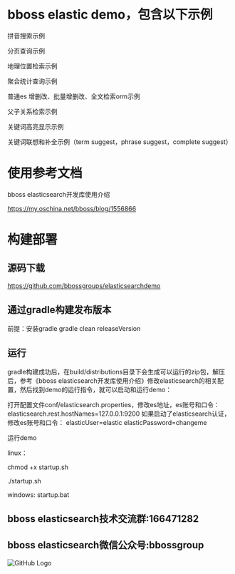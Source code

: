 # bboss elastic demo，包含以下示例
拼音搜索示例

分页查询示例

地理位置检索示例

聚合统计查询示例

普通es 增删改、批量增删改、全文检索orm示例

父子关系检索示例

关键词高亮显示示例

关键词联想和补全示例（term suggest，phrase suggest，complete suggest）

# 使用参考文档
bboss elasticsearch开发库使用介绍

https://my.oschina.net/bboss/blog/1556866

# 构建部署
## 源码下载
https://github.com/bbossgroups/elasticsearchdemo

## 通过gradle构建发布版本
前提：安装gradle
gradle clean releaseVersion

## 运行
gradle构建成功后，在build/distributions目录下会生成可以运行的zip包，解压后，参考《bboss elasticsearch开发库使用介绍》修改elasticsearch的相关配置，然后找到demo的运行指令，就可以启动和运行demo：


打开配置文件conf/elasticsearch.properties，修改es地址，es账号和口令：
elasticsearch.rest.hostNames=127.0.0.1:9200
如果启动了elasticsearch认证，修改es账号和口令：
elasticUser=elastic
elasticPassword=changeme

运行demo

linux：

chmod +x startup.sh

./startup.sh

windows: startup.bat

## bboss elasticsearch技术交流群:166471282 
     
## bboss elasticsearch微信公众号:bbossgroup
   
   ![GitHub Logo](https://static.oschina.net/uploads/space/2017/0617/094201_QhWs_94045.jpg)


